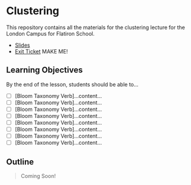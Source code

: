 # Clustering

This repository contains all the materials for the clustering lecture for the London Campus for Flatiron School.

* [Slides](https://docs.google.com/presentation/d/13w4PmxCCQVwYWqVnBq_SbFgWQvUxu6jjSxRSTKYBoSw/edit?usp=sharing)
* [Exit Ticket]( )   MAKE ME! 


## Learning Objectives 

By the end of the lesson, students should be able to...

* [ ] [Bloom Taxonomy Verb]...content...
* [ ] [Bloom Taxonomy Verb]...content...
* [ ] [Bloom Taxonomy Verb]...content...
* [ ] [Bloom Taxonomy Verb]...content...
* [ ] [Bloom Taxonomy Verb]...content...
* [ ] [Bloom Taxonomy Verb]...content...
* [ ] [Bloom Taxonomy Verb]...content...
* [ ] [Bloom Taxonomy Verb]...content...

## Outline 

> Coming Soon! 
